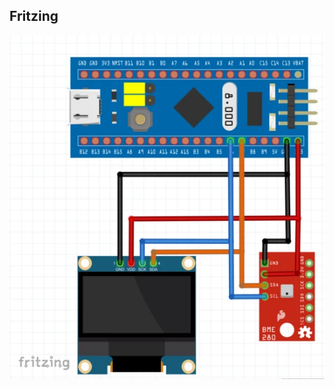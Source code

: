 ## Fritzing


![image](https://github.com/frankyhub/Arduino-Beispiele_I/blob/master/A29_I2C_NANO/fritzing.png)

